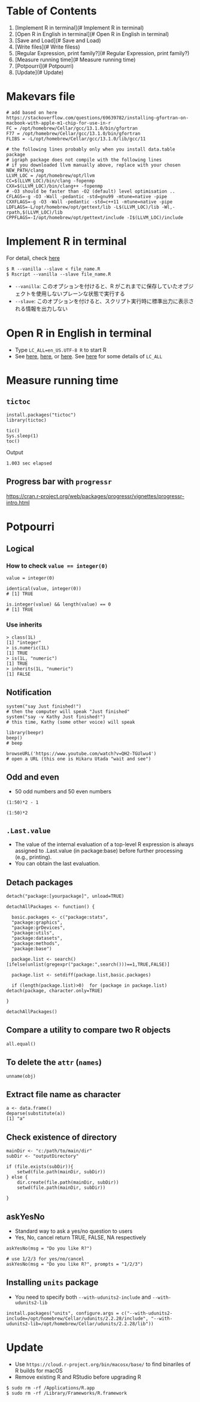 # Table of Contents
1. [Implement R in terminal](# Implement R in terminal)
2. [Open R in English in terminal](# Open R in English in terminal)
3. [Save and Load](# Save and Load)
4. [Write files](# Write filess)
5. [Regular Expression, print family?](# Regular Expression, print family?)
6. [Measure running time](# Measure running time)
7. [Potpourri](# Potpourri)
8. [Update](# Update)

# Makevars file

```
# add based on here https://stackoverflow.com/questions/69639782/installing-gfortran-on-macbook-with-apple-m1-chip-for-use-in-r
FC = /opt/homebrew/Cellar/gcc/13.1.0/bin/gfortran
F77 = /opt/homebrew/Cellar/gcc/13.1.0/bin/gfortran
FLIBS = -L/opt/homebrew/Cellar/gcc/13.1.0/lib/gcc/11

# the following lines probably only when you install data.table package
# igraph package does not compile with the following lines
# if you downloaded llvm manually above, replace with your chosen NEW_PATH/clang
LLVM_LOC = /opt/homebrew/opt/llvm
CC=$(LLVM_LOC)/bin/clang -fopenmp
CXX=$(LLVM_LOC)/bin/clang++ -fopenmp
# -O3 should be faster than -O2 (default) level optimisation ..
CFLAGS=-g -O3 -Wall -pedantic -std=gnu99 -mtune=native -pipe
CXXFLAGS=-g -O3 -Wall -pedantic -std=c++11 -mtune=native -pipe
LDFLAGS=-L/opt/homebrew/opt/gettext/lib -L$(LLVM_LOC)/lib -Wl,-rpath,$(LLVM_LOC)/lib
CPPFLAGS=-I/opt/homebrew/opt/gettext/include -I$(LLVM_LOC)/include

```

# Implement R in terminal
For detail, check [here](http://qiita.com/doskin/items/5e3877f110af244f7b59)

```
$ R --vanilla --slave < file_name.R
$ Rscript --vanilla --slave file_name.R
```

* `--vanilla`: このオプションを付けると、R がこれまでに保存していたオブジェクトを使用しないプレーンな状態で実行する
* `--slave`: このオプションを付けると、スクリプト実行時に標準出力に表示される情報を出力しない


# Open R in English in terminal
* Type `LC_ALL=en_US.UTF-8 R` to start R
* See [here](https://stackoverflow.com/questions/19781008/r-language-setting-cant-be-change-with-default-writes-command-on-mac), [here](https://stackoverflow.com/questions/12642651/in-r-how-to-get-error-messages-in-english), or [here](https://stackoverflow.com/questions/13575180/how-to-change-language-settings-in-r). See [here](http://qiita.com/methane/items/dac75ef5019b311a0f10) for some details of `LC_ALL`

# Measure running time
## `tictoc`
```
install.packages("tictoc")
library(tictoc)

tic()
Sys.sleep(1)
toc()
```
Output
```
1.003 sec elapsed
```

## Progress bar with `progressr`
https://cran.r-project.org/web/packages/progressr/vignettes/progressr-intro.html


# Potpourri

## Logical
### How to check `value == integer(0)`

```
value = integer(0)

identical(value, integer(0))
# [1] TRUE

is.integer(value) && length(value) == 0
# [1] TRUE
```

### Use inherits

```
> class(1L)
[1] "integer"
> is.numeric(1L)
[1] TRUE
> is(1L, "numeric")
[1] TRUE
> inherits(1L, "numeric")
[1] FALSE
```

## Notification

```
system("say Just finished!")
# then the computer will speak "Just finished"
system("say -v Kathy Just finished!")
# this time, Kathy (some other voice) will speak

library(beepr)
beep()
# beep

browseURL('https://www.youtube.com/watch?v=QH2-TGUlwu4')
# open a URL (this one is Hikaru Utada "wait and see")
```

## Odd and even
* 50 odd numbers and 50 even numbers

```
(1:50)*2 - 1

(1:50)*2
```

## `.Last.value`
* The value of the internal evaluation of a top-level R expression is always assigned to .Last.value (in package:base) before further processing (e.g., printing).
* You can obtain the last evaluation.

## Detach packages

```
detach("package:[yourpackage]", unload=TRUE)

detachAllPackages <- function() {

  basic.packages <- c("package:stats",
  "package:graphics",
  "package:grDevices",
  "package:utils",
  "package:datasets",
  "package:methods",
  "package:base")

  package.list <- search()[ifelse(unlist(gregexpr("package:",search()))==1,TRUE,FALSE)]

  package.list <- setdiff(package.list,basic.packages)

  if (length(package.list)>0)  for (package in package.list) detach(package, character.only=TRUE)

}

detachAllPackages()
```

## Compare a utility to compare two R objects

```
all.equal()
```

## To delete the `attr` (`names`)

```
unname(obj)
```

## Extract file name as character

```
a <- data.frame()
deparse(substitute(a))
[1] "a"
```

## Check existence of directory

```
mainDir <- "c:/path/to/main/dir"
subDir <- "outputDirectory"

if (file.exists(subDir)){
    setwd(file.path(mainDir, subDir))
} else {
    dir.create(file.path(mainDir, subDir))
    setwd(file.path(mainDir, subDir))

}
```


## askYesNo
* Standard way to ask a yes/no question to users
* Yes, No, cancel return TRUE, FALSE, NA respectively

```
askYesNo(msg = "Do you like R?")

# use 1/2/3 for yes/no/cancel
askYesNo(msg = "Do you like R?", prompts = "1/2/3")
```

## Installing `units` package
* You need to specify both `--with-udunits2-include` and `--with-udunits2-lib`

```
install.packages("units", configure.args = c("--with-udunits2-include=/opt/homebrew/Cellar/udunits/2.2.28/include", "--with-udunits2-lib=/opt/homebrew/Cellar/udunits/2.2.28/lib"))
```

# Update
* Use `https://cloud.r-project.org/bin/macosx/base/` to find binariles of R builds for macOS
* Remove existing R and RStudio before upgrading R

```
$ sudo rm -rf /Applications/R.app
$ sudo rm -rf /Library/Frameworks/R.framework
```



[1]:https://stackoverflow.com/questions/9397664/force-r-not-to-use-exponential-notation-e-g-e10
[latexexp]:https://cran.r-project.org/web/packages/latex2exp/vignettes/using-latex2exp.html